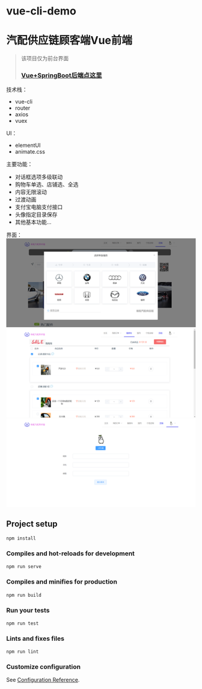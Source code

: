 # vue-cli-demo
# 汽配供应链顾客端Vue前端

> 该项目仅为前台界面
> ### [Vue+SpringBoot后端点这里](https://github.com/feihb123/springboot-vue-supplychain)

技术栈：
- vue-cli
- router
- axios
- vuex 

UI：
- elementUI
- animate.css


主要功能：
- 对话框选项多级联动
- 购物车单选、店铺选、全选
- 内容无限滚动
- 过渡动画
- 支付宝电脑支付接口
- 头像指定目录保存
- 其他基本功能...

界面：
![image](./src/image/ui/index.png)
![image](./src/image/ui/shoppingCart.png)
![image](./src/image/ui/info.png)





## Project setup
```
npm install
```

### Compiles and hot-reloads for development
```
npm run serve
```

### Compiles and minifies for production
```
npm run build
```

### Run your tests
```
npm run test
```

### Lints and fixes files
```
npm run lint
```

### Customize configuration
See [Configuration Reference](https://cli.vuejs.org/config/).
